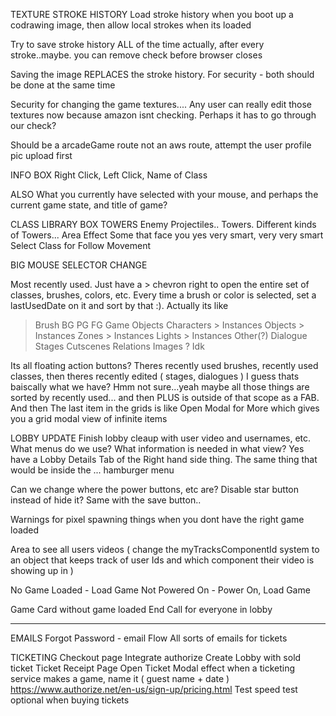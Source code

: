TEXTURE STROKE HISTORY
  Load stroke history when you boot up a codrawing image, then allow local strokes when its loaded

  Try to save stroke history ALL of the time actually, after every stroke..maybe. you can remove check before browser closes

  Saving the image REPLACES the stroke history. For security - both should be done at the same time

  Security for changing the game textures.... Any user can really edit those textures now because amazon isnt checking. Perhaps it has to go through our check?

  Should be a arcadeGame route not an aws route, attempt the user profile pic upload first

INFO BOX
  Right Click, Left Click, Name of Class

  ALSO What you currently have selected with your mouse, and perhaps the current game state, and title of game?

CLASS LIBRARY BOX
  TOWERS
  Enemy Projectiles.. Towers. Different kinds of Towers... Area Effect
  Some that face you
  yes very smart, very very smart
  Select Class for Follow Movement 

BIG MOUSE SELECTOR CHANGE

Most recently used. Just have a > chevron right to open the entire set of classes, brushes, colors, etc. Every time a brush or color is selected, set a lastUsedDate on it and sort by that :). Actually its like 
  > Brush 
    BG
    PG
    FG
  > Game Objects 
    Characters
      > Instances
    Objects
      > Instances
    Zones
      > Instances
    Lights
      > Instances
  > Other(?)
    Dialogue
    Stages
    Cutscenes
    Relations
    Images
  ? Idk

Its all floating action buttons? Theres recently used brushes, recently used classes, then theres recently edited ( stages, dialogues ) I guess thats baiscally what we have? Hmm not sure...yeah maybe all those things are sorted by recently used... and then PLUS is outside of that scope as a FAB. And then The last item in the grids is like Open Modal for More which gives you a grid modal view of infinite items

LOBBY UPDATE
  Finish lobby cleaup with user video and usernames, etc. What menus do we use? What information is needed in what view? Yes have a Lobby Details Tab of the Right hand side thing. The same thing that would be inside the ... hamburger menu
  
  Can we change where the power buttons, etc are? Disable star button instead of hide it? Same with the save button..

  Warnings for pixel spawning things when you dont have the right game loaded

  Area to see all users videos ( change the myTracksComponentId system to an object that keeps track of user Ids and which component their video is showing up in )

  No Game Loaded - Load Game
  Not Powered On - Power On, Load Game

  Game Card without game loaded
  End Call for everyone in lobby

----

EMAILS
  Forgot Password - email Flow
  All sorts of emails for tickets

TICKETING
  Checkout page
    Integrate authorize
    Create Lobby with sold ticket
  Ticket Receipt Page
  Open Ticket Modal effect
  when a ticketing service makes a game, name it ( guest name + date )
  https://www.authorize.net/en-us/sign-up/pricing.html
  Test speed test optional when buying tickets 



